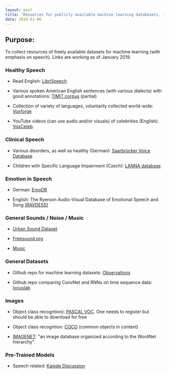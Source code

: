 ```yaml
---
layout: post
title: "Resources for publicly available machine learning databasets, including speech"
date: 2019-01-06
---
```



## Purpose:
To collect resources of freely available datasets for machine learning (with emphasis on speech). Links are working as of January 2019.

### Healthy Speech

* Read English: <a href="http://www.openslr.org/12">LibriSpeech</a>

* Various spoken American English sentences (with various dialects) with good annotations: <a href="">TIMIT corpus</a> (partial)

* Collection of variety of languages, voluntarily collected world-wide: <a href="http://voxforge.org/home/downloads">Voxforge</a>

* YouTube videos (can use audio and/or visuals) of celebrities (English): <a href="http://www.robots.ox.ac.uk/~vgg/data/voxceleb/">VoxCeleb</a>.

### Clinical Speech

* Various disorders, as well as healthy (German): <a href="http://www.stimmdatenbank.coli.uni-saarland.de/index.php4#target">Saarbrücker Voice Database</a>

* Children with Specific Language Impairment (Czech): <a href="https://figshare.com/articles/New_draft_item/2360626">LANNA database</a>

### Emotion in Speech

* German: <a href="http://emodb.bilderbar.info/download/">EmoDB</a>

* English: The Ryerson Audio-Visual Database of Emotional Speech and Song <a href="https://zenodo.org/record/1188976">(RAVDESS)</a>

### General Sounds / Noise / Music

* <a href="https://urbansounddataset.weebly.com/urbansound.html">Urban Sound Dataset</a>

* <a href="https://freesound.org/">Freesound.org</a>

* <a href="http://www-etud.iro.umontreal.ca/~boulanni/icml2012">Music</a> 

### General Datasets

* Github repo for machine learning datasets: <a href="https://github.com/edwardlib/observations">Observations</a>

* Github repo comparing ConvNet and RNNs on time sequence data: <a href="https://github.com/locuslab/TCN">locuslab</a>

### Images

* Object class recogntion): <a href="http://host.robots.ox.ac.uk/pascal/VOC/">PASCAL VOC</a>. One needs to register but should be able to download for free 

* Object class recogntion: <a href="http://cocodataset.org/#download">COCO</a> (common objects in context)

* <a href="http://image-net.org/download">IMAGENET</a>: "an image database organized according to the WordNet hierarchy".

### Pre-Trained Models

* Speech related: <a href="https://www.kaggle.com/c/tensorflow-speech-recognition-challenge/discussion/43576">Kaggle Discussion</a>
